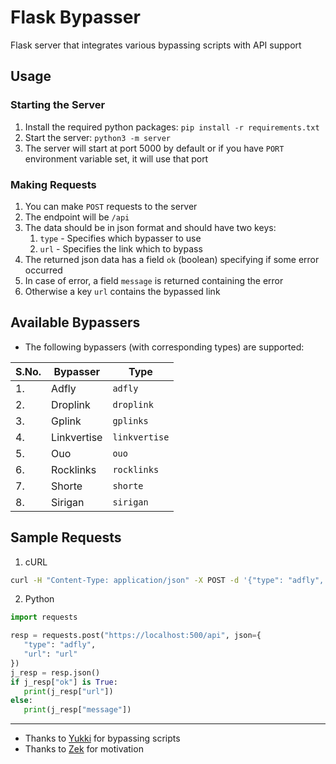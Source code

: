 # Flask Bypasser

Flask server that integrates various bypassing scripts with API support

## Usage

### Starting the Server

1. Install the required python packages: `pip install -r requirements.txt`
2. Start the server: `python3 -m server`
3. The server will start at port 5000 by default or if you have `PORT` environment variable set,
   it will use that port

### Making Requests

1. You can make `POST` requests to the server
2. The endpoint will be `/api`
3. The data should be in json format and should have two keys:
    1. `type` - Specifies which bypasser to use
    2. `url` - Specifies the link which to bypass
4. The returned json data has a field `ok` (boolean) specifying if some error occurred
5. In case of error, a field `message` is returned containing the error
6. Otherwise a key `url` contains the bypassed link

## Available Bypassers

* The following bypassers (with corresponding types) are supported:

| S.No. | Bypasser    | Type          |
|-------|-------------|---------------|
| 1.    | Adfly       | `adfly`       |
| 2.    | Droplink    | `droplink`    |
| 3.    | Gplink      | `gplinks`     |
| 4.    | Linkvertise | `linkvertise` |
| 5.    | Ouo         | `ouo`         |
| 6.    | Rocklinks   | `rocklinks`   |
| 7.    | Shorte      | `shorte`      |
| 8.    | Sirigan     | `sirigan`      |

## Sample Requests

1. cURL
```sh
curl -H "Content-Type: application/json" -X POST -d '{"type": "adfly", "url": ""}' http://localhost:5000/api
```
2. Python
```py
import requests

resp = requests.post("https://localhost:500/api", json={
   "type": "adfly",
   "url": "url"
})
j_resp = resp.json()
if j_resp["ok"] is True:
   print(j_resp["url"])
else:
   print(j_resp["message"])
```

---

* Thanks to [Yukki](https://github.com/xcscxr) for bypassing scripts
* Thanks to [Zek](https://github.com/ZekXtreme) for motivation
